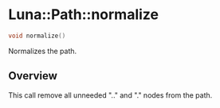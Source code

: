 # Luna::Path::normalize

```c++
void normalize()
```

Normalizes the path. 

## Overview
This call remove all unneeded ".." and "." nodes from the path. 

